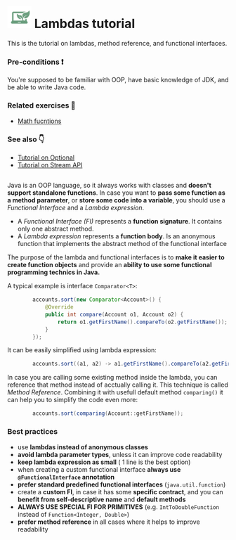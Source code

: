 # <img src="https://raw.githubusercontent.com/bobocode-projects/resources/master/image/logo_transparent_background.png" height=50/> Lambdas tutorial

This is the tutorial on lambdas, method reference, and functional interfaces. 
### Pre-conditions :heavy_exclamation_mark:
You're supposed to be familiar with OOP, have basic knowledge of JDK, and be able to write Java code. 
### Related exercises :muscle:
* [Math fucntions](https://github.com/bobocode-projects/java-8-exercises/tree/master/math-functions)
### See also :point_down:
* [Tutorial on Optional](https://github.com/bobocode-projects/java-8-tutorial/tree/master/optional)
* [Tutorial on Stream API](https://github.com/bobocode-projects/java-8-tutorial/tree/master/stream-api)
##
Java is an OOP language, so it always works with classes and **doesn't support standalone functions**. In case you want to **pass some function as a method parameter**, or **store some code into a variable**, you should use a *Functional Interface* and a *Lambda expression*. 

* A *Functional Interface (FI)* represents a **function signature**. It contains only one abstract method.
* A *Lambda expression* represents a **function body**. Is an anonymous function that implements the abstract method of the functional interface

The purpose of the lambda and functional interfaces is to **make it easier to create function objects** and provide an **ability to use some functional programming technics in Java.**

A typical example is interface `Comparator<T>`:

```java
        accounts.sort(new Comparator<Account>() {
            @Override
            public int compare(Account o1, Account o2) {
                return o1.getFirstName().compareTo(o2.getFirstName());
            }
        });
```
It can be easily simplified using lambda expression:
```java
        accounts.sort((a1, a2) -> a1.getFirstName().compareTo(a2.getFirstName()));
```
In case you are calling some existing method inside the lambda, you can reference that method instead of acctually calling it. This technique is called *Method Reference*. Combining it with usefull default method `comparing()` it can help you to simplify the code even more:
```java
        accounts.sort(comparing(Account::getFirstName));
```

### Best practices
* use **lambdas instead of anonymous classes**
* **avoid lambda parameter types**, unless it can improve code readability 
* **keep lambda expression as small** ( 1 line is the best option)
* when creating a custom functional interface **always use `@FunctionalInterface` annotation**
* **prefer standard predefined functional interfaces** (`java.util.function`)
* create a **custom FI**, in case it has some **specific contract**, and you can **benefit from self-descriptive name** and **default methods**
* **ALWAYS USE SPECIAL FI FOR PRIMITIVES** (e.g. `IntToDoubleFunction` instead of `Function<Integer, Double>`)
* **prefer method reference** in all cases where it helps to improve readability
